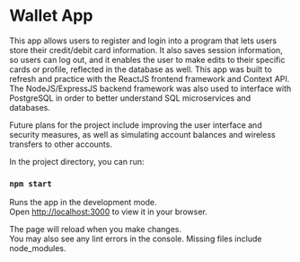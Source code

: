 # Wallet App

This app allows users to register and login into a program that lets users store their credit/debit card information. It also saves session information, so users can log out, and it enables the user to make edits to their specific cards or profile, reflected in the database as well. This app was built to refresh and practice with the ReactJS frontend framework and Context API. The NodeJS/ExpressJS backend framework was also used to interface with PostgreSQL in order to better understand SQL microservices and databases. 

Future plans for the project include improving the user interface and security measures, as well as simulating account balances and wireless transfers to other accounts.

In the project directory, you can run:

### `npm start`

Runs the app in the development mode.\
Open [http://localhost:3000](http://localhost:3000) to view it in your browser.

The page will reload when you make changes.\
You may also see any lint errors in the console.
Missing files include node_modules.
